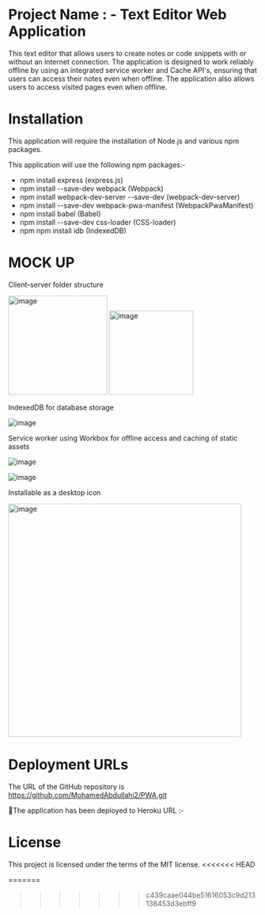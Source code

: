 
# Project Name : - Text Editor Web Application

This text editor that allows users to create notes or code snippets with or without an internet connection. The application is designed to work reliably offline by using an integrated service worker and Cache API's, ensuring that users can access their notes even when offline. The application also allows users to access visited pages even when offline.


# Installation

This application will require the installation of Node.js and various npm packages.

This application will use the following npm packages:-

  * npm install express (express.js)
  * npm install --save-dev webpack (Webpack)
  * npm install webpack-dev-server --save-dev (webpack-dev-server)
  * npm install --save-dev webpack-pwa-manifest (WebpackPwaManifest)
  * npm install babel (Babel)
  * npm install --save-dev css-loader (CSS-loader)
  * npm npm install idb (IndexedDB)


# MOCK UP 

Client-server folder structure

<img width="200" alt="image" src="https://user-images.githubusercontent.com/118404373/233242106-ee592182-542d-4287-9822-054418cdafdd.png">
<img width="170" alt="image" src="https://user-images.githubusercontent.com/118404373/233242215-91edc0a9-9e15-4438-a347-3b434f0fe946.png">

IndexedDB for database storage

![image](https://user-images.githubusercontent.com/118404373/233241682-094d4ab6-72f5-4dc7-90ad-b3bd55352a31.png)

Service worker using Workbox for offline access and caching of static assets

![image](https://user-images.githubusercontent.com/118404373/233241766-a408e65f-4cd9-492b-afce-f16956480ca0.png)

![image](https://user-images.githubusercontent.com/118404373/233241847-ac74f2cd-6eea-46db-a520-7eb0f2c33d37.png)

Installable as a desktop icon

<img width="471" alt="image" src="https://user-images.githubusercontent.com/118404373/233241435-72f33a4f-9d0f-4de5-8554-a85e4ba472b5.png">

# Deployment URLs 


The URL of the GitHub repository is https://github.com/MohamedAbdullahi2/PWA.git

🚀The application has been deployed to Heroku URL :-

# License

This project is licensed under the terms of the MIT license.
<<<<<<< HEAD


=======
>>>>>>> c439caae044be51616053c9d213138453d3ebff9
